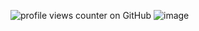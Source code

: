  ![profile views counter on GitHub](https://komarev.com/ghpvc/?username=xelxmyr&color=F3EDD9)
![image](https://pixels.crd.co/assets/images/gallery69/8270cb83.gif?v=29416114![image](https://github.com/user-attachments/assets/e8ffe6d9-a135-424b-acf9-79ba358b6203)
)

